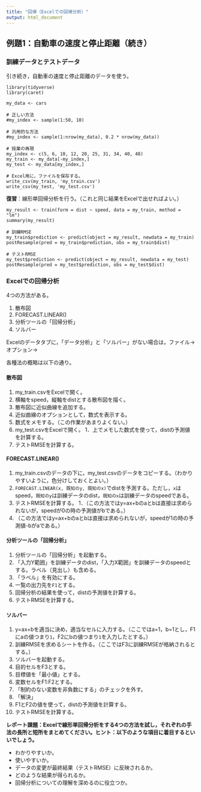 ```yaml
---
title: "回帰（Excelでの回帰分析）"
output: html_document
---
```


## 例題1：⾃動⾞の速度と停⽌距離（続き）

### 訓練データとテストデータ

引き続き，⾃動⾞の速度と停⽌距離のデータを使う。

```{r}
library(tidyverse)
library(caret)

my_data <- cars

# 正しい方法
#my_index <- sample(1:50, 10)

# 汎用的な方法
#my_index <- sample(1:nrow(my_data), 0.2 * nrow(my_data))

# 授業の再現
my_index <- c(5, 6, 10, 12, 20, 25, 31, 34, 40, 48)
my_train <- my_data[-my_index,]
my_test <- my_data[my_index,]

# Excel用に，ファイルを保存する。
write_csv(my_train, 'my_train.csv')
write_csv(my_test, 'my_test.csv')
```

**復習**：線形単回帰分析を行う。（これと同じ結果をExcelで出せればよい。）

```{r}
my_result <- train(form = dist ~ speed, data = my_train, method = "lm")
summary(my_result)

# 訓練RMSE
my_train$prediction <- predict(object = my_result, newdata = my_train)
postResample(pred = my_train$prediction, obs = my_train$dist)
```

```{r}
# テストRMSE
my_test$prediction <- predict(object = my_result, newdata = my_test)
postResample(pred = my_test$prediction, obs = my_test$dist)
```

### Excelでの回帰分析

4つの方法がある。

1. 散布図
1. FORECAST.LINEAR()
1. 分析ツールの「回帰分析」
1. ソルバー

Excelのデータタブに，「データ分析」と「ソルバー」がない場合は，ファイル→オプション→

各種法の概略は以下の通り。

#### 散布図

1. my_train.csvをExcelで開く。
1. 横軸をspeed，縦軸をdistとする散布図を描く。
1. 散布図に近似曲線を追加する。
1. 近似曲線のオプションとして，数式を表示する。
1. 数式をメモする。（この作業があまりよくない。）
1. my_test.csvをExcelで開く。
1．上でメモした数式を使って，distの予測値を計算する。
1. テストRMSEを計算する。

#### FORECAST.LINEAR()

1. my_train.csvのデータの下に，my_test.csvのデータをコピーする。（わかりやすいように，色分けしておくとよい。）
1. `FORECAST.LINEAR(x, 既知のy, 既知のx)`でdistを予測する。ただし，`x`はspeed，`既知のy`は訓練データのdist，`既知のx`は訓練データのspeedである。
1. テストRMSEを計算する。
1．（この方法ではy=ax+bのaとbは直接は求められないが，speedが0の時の予測値がbである。）
1. （この方法ではy=ax+bのaとbは直接は求められないが，speedが1の時の予測値-bがaである。）

#### 分析ツールの「回帰分析」

1. 分析ツールの「回帰分析」を起動する。
1. 「入力Y範囲」を訓練データのdist，「入力X範囲」を訓練データのspeedとする。ラベル（見出し）も含める。
1. 「ラベル」を有効にする。
1. 一覧の出力先を`F1`とする。
1. 回帰分析の結果を使って，distの予測値を計算する。
1. テストRMSEを計算する。

#### ソルバー

1. y=ax+bを適当に決め，適当なセルに入力する。（ここではa=1，b=1とし，F1にaの値つまり`1`，F2にbの値つまり`1`を入力したとする。）
1. 訓練RMSEを求めるシートを作る。（ここではF3に訓練RMSEが格納されるとする。）
1. ソルバーを起動する。
1. 目的セルをF3とする。
1. 目標値を「最小値」とする。
1. 変数セルをF1:F2とする。
1. 「制約のない変数を非負数にする」のチェックを外す。
1. 「解決」
1. F1とF2の値を使って，distの予測値を計算する。
1. テストRMSEを計算する。

**レポート課題：Excelで線形単回帰分析をする4つの方法を試し，それぞれの手法の長所と短所をまとめてください。ヒント：以下のような項目に着目するといいでしょう。**

* わかりやすいか。
* 使いやすいか。
* データの変更が最終結果（テストRMSE）に反映されるか。
* どのような結果が得られるか。
* 回帰分析についての理解を深めるのに役立つか。
